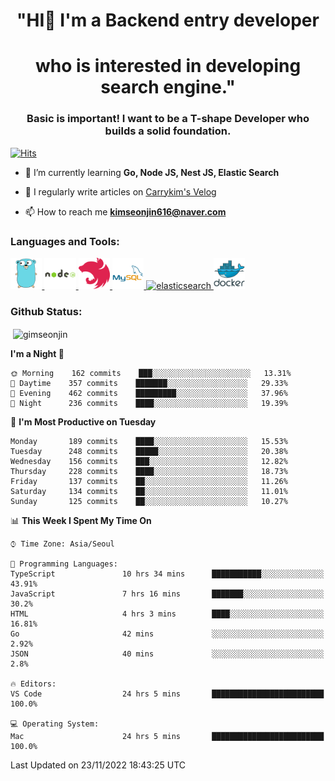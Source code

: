 <h1 align="center">"HI👋 I'm a Backend entry developer </h1>
<h1 align="center"> who is interested in developing search engine."</h1>
<h3 align="center">Basic is important! I want to be a T-shape Developer who builds a solid foundation.</h3>

[![Hits](https://hits.seeyoufarm.com/api/count/incr/badge.svg?url=https%3A%2F%2Fgithub.com%2Fgimseonjin&count_bg=%2318BFE5&title_bg=%23555555&icon=ko-fi.svg&icon_color=%23E7E7E7&title=hits&edge_flat=false)](https://hits.seeyoufarm.com)

- 🌱 I’m currently learning **Go, Node JS, Nest JS, Elastic Search**

- 📝 I regularly write articles on [Carrykim's Velog](https://velog.io/@carrykim)

- 📫 How to reach me **kimseonjin616@naver.com**


<h3 align="left">Languages and Tools:</h3>
<p align="left"> 
<a href="https://golang.org" target="_blank" rel="noreferrer"> <img src="https://raw.githubusercontent.com/devicons/devicon/master/icons/go/go-original.svg" alt="go" width="10%" height="10%"/> </a>
<a href="https://nodejs.org" target="_blank" rel="noreferrer"> <img src="https://raw.githubusercontent.com/devicons/devicon/master/icons/nodejs/nodejs-original-wordmark.svg" alt="nodejs" width="10%" height="10%"/> </a> <a></a>
<a href="https://nestjs.com/" target="_blank" rel="noreferrer"> <img src="https://raw.githubusercontent.com/devicons/devicon/master/icons/nestjs/nestjs-plain.svg" alt="nestjs" width="10%" height="10%"/> </a> 
<a href="https://www.mysql.com/" target="_blank" rel="noreferrer"> <img src="https://raw.githubusercontent.com/devicons/devicon/master/icons/mysql/mysql-original-wordmark.svg" alt="mysql" width="10%" height="10%"/>  </a>
 <a href="https://www.elastic.co" target="_blank" rel="noreferrer"> <img src="https://www.vectorlogo.zone/logos/elastic/elastic-icon.svg" alt="elasticsearch" width="10%" height="10%"/> </a> 
 <a href="https://www.docker.com/" target="_blank" rel="noreferrer"> <img src="https://raw.githubusercontent.com/devicons/devicon/master/icons/docker/docker-original-wordmark.svg" alt="docker" width="10%" height="10%"/> </a>
</p>


<h3 align="left">Github Status:</h3>
<p align="left">
 <p>&nbsp;<img align="center" src="https://github-readme-stats.vercel.app/api?username=gimseonjin&show_icons=true&locale=en" alt="gimseonjin" /></p>
</p>


<!--START_SECTION:waka-->
**I'm a Night 🦉** 

```text
🌞 Morning    162 commits    ███░░░░░░░░░░░░░░░░░░░░░░   13.31% 
🌆 Daytime    357 commits    ███████░░░░░░░░░░░░░░░░░░   29.33% 
🌃 Evening    462 commits    █████████░░░░░░░░░░░░░░░░   37.96% 
🌙 Night      236 commits    ████░░░░░░░░░░░░░░░░░░░░░   19.39%

```
📅 **I'm Most Productive on Tuesday** 

```text
Monday       189 commits    ████░░░░░░░░░░░░░░░░░░░░░   15.53% 
Tuesday      248 commits    █████░░░░░░░░░░░░░░░░░░░░   20.38% 
Wednesday    156 commits    ███░░░░░░░░░░░░░░░░░░░░░░   12.82% 
Thursday     228 commits    ████░░░░░░░░░░░░░░░░░░░░░   18.73% 
Friday       137 commits    ██░░░░░░░░░░░░░░░░░░░░░░░   11.26% 
Saturday     134 commits    ██░░░░░░░░░░░░░░░░░░░░░░░   11.01% 
Sunday       125 commits    ██░░░░░░░░░░░░░░░░░░░░░░░   10.27%

```


📊 **This Week I Spent My Time On** 

```text
⌚︎ Time Zone: Asia/Seoul

💬 Programming Languages: 
TypeScript               10 hrs 34 mins      ███████████░░░░░░░░░░░░░░   43.91% 
JavaScript               7 hrs 16 mins       ███████░░░░░░░░░░░░░░░░░░   30.2% 
HTML                     4 hrs 3 mins        ████░░░░░░░░░░░░░░░░░░░░░   16.81% 
Go                       42 mins             ░░░░░░░░░░░░░░░░░░░░░░░░░   2.92% 
JSON                     40 mins             ░░░░░░░░░░░░░░░░░░░░░░░░░   2.8%

🔥 Editors: 
VS Code                  24 hrs 5 mins       █████████████████████████   100.0%

💻 Operating System: 
Mac                      24 hrs 5 mins       █████████████████████████   100.0%

```


 Last Updated on 23/11/2022 18:43:25 UTC
<!--END_SECTION:waka-->
